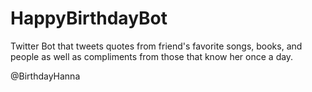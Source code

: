 # HappyBirthdayBot
Twitter Bot that tweets quotes from friend's favorite songs, books, and people as well as compliments from those that know her once a day.

@BirthdayHanna
